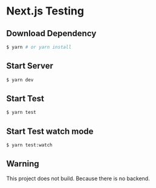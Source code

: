# Next.js Testing

## Download Dependency

```bash
$ yarn # or yarn install
```

## Start Server

```bash
$ yarn dev
```

## Start Test

```bash
$ yarn test
```

## Start Test watch mode

```bash
$ yarn test:watch
```

## Warning

This project does not build. Because there is no backend.